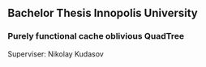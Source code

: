## Bachelor Thesis Innopolis University
### Purely functional cache oblivious QuadTree
Superviser: Nikolay Kudasov
